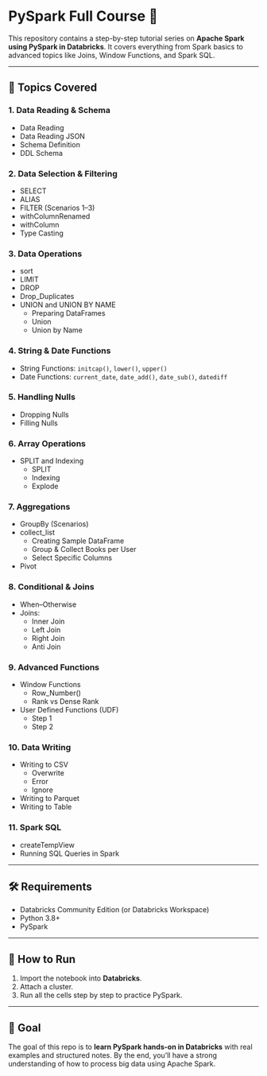 # PySpark Full Course 🚀

This repository contains a step-by-step tutorial series on **Apache Spark using PySpark in Databricks**. It covers everything from Spark basics to advanced topics like Joins, Window Functions, and Spark SQL.  

---

## 📌 Topics Covered

### 1. Data Reading & Schema
- Data Reading  
- Data Reading JSON  
- Schema Definition  
- DDL Schema  

### 2. Data Selection & Filtering
- SELECT  
- ALIAS  
- FILTER (Scenarios 1–3)  
- withColumnRenamed  
- withColumn  
- Type Casting  

### 3. Data Operations
- sort  
- LIMIT  
- DROP  
- Drop_Duplicates  
- UNION and UNION BY NAME  
  - Preparing DataFrames  
  - Union  
  - Union by Name  

### 4. String & Date Functions
- String Functions: `initcap()`, `lower()`, `upper()`  
- Date Functions: `current_date`, `date_add()`, `date_sub()`, `datediff`  

### 5. Handling Nulls
- Dropping Nulls  
- Filling Nulls  

### 6. Array Operations
- SPLIT and Indexing  
  - SPLIT  
  - Indexing  
  - Explode  

### 7. Aggregations
- GroupBy (Scenarios)  
- collect_list  
  - Creating Sample DataFrame  
  - Group & Collect Books per User  
  - Select Specific Columns  
- Pivot  

### 8. Conditional & Joins
- When–Otherwise  
- Joins:  
  - Inner Join  
  - Left Join  
  - Right Join  
  - Anti Join  

### 9. Advanced Functions
- Window Functions  
  - Row_Number()  
  - Rank vs Dense Rank  
- User Defined Functions (UDF)  
  - Step 1  
  - Step 2  

### 10. Data Writing
- Writing to CSV  
  - Overwrite  
  - Error  
  - Ignore  
- Writing to Parquet  
- Writing to Table  

### 11. Spark SQL
- createTempView  
- Running SQL Queries in Spark  

---

## 🛠️ Requirements
- Databricks Community Edition (or Databricks Workspace)  
- Python 3.8+  
- PySpark  

---

## 🚀 How to Run
1. Import the notebook into **Databricks**.  
2. Attach a cluster.  
3. Run all the cells step by step to practice PySpark.  

---

## 🎯 Goal
The goal of this repo is to **learn PySpark hands-on in Databricks** with real examples and structured notes. By the end, you’ll have a strong understanding of how to process big data using Apache Spark.
